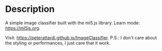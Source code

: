 # Description
A simple image classifier built with the ml5.js library.
Learn mode: https://ml5js.org.

Visit: https://peterattardi.github.io/ImageClassifier.
P.S.: I don't care about the styling or performances, I just care that it work.
